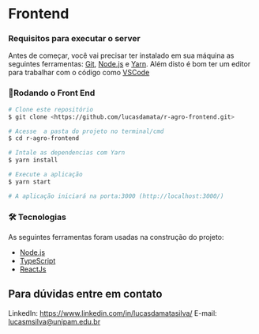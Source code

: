 # Frontend 

### Requisitos para executar o server

Antes de começar, você vai precisar ter instalado em sua máquina as seguintes ferramentas:
[Git](https://git-scm.com), [Node.js](https://nodejs.org/en/) e [Yarn](https://yarnpkg.com/getting-started/install).
Além disto é bom ter um editor para trabalhar com o código como [VSCode](https://code.visualstudio.com/)

### 🎲Rodando o Front End 

```bash
# Clone este repositório
$ git clone <https://github.com/lucasdamata/r-agro-frontend.git>

# Acesse  a pasta do projeto no terminal/cmd
$ cd r-agro-frontend

# Intale as dependencias com Yarn
$ yarn install

# Execute a aplicação
$ yarn start

# A aplicação iniciará na porta:3000 (http://localhost:3000/)
```
### 🛠 Tecnologias

As seguintes ferramentas foram usadas na construção do projeto:

- [Node.js](https://nodejs.org/en/)
- [TypeScript](https://www.typescriptlang.org/)
- [ReactJs](https://pt-br.reactjs.org/)


## Para dúvidas entre em contato

LinkedIn: https://www.linkedin.com/in/lucasdamatasilva/
E-mail: lucasmsilva@unipam.edu.br
